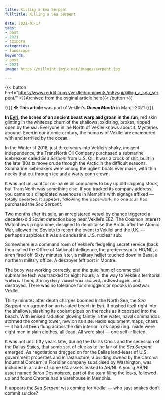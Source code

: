 ```yaml
---
title: Killing a Sea Serpent
fulltitle: Killing a Sea Serpent

date: 2021-03-17
tags:
- post
- 2021
- tzipora
categories:
- landscape
keywords:
- post
- 2021
image: https://millmint.imgix.net/images/serpent.jpg

---
```


{{< button href="https://www.reddit.com/r/vekllei/comments/m6ysgj/killing_a_sea_serpent/" >}}Archived from the original article here{{< /button >}}

{{<hint>}}
❖ **This article** was part of Vekllei's ***Ocean Month*** in March 2021
{{</hint>}}

**In [Eyri](utopia/vekllei/landscape/boroughs/eyri), the bones of an ancient beast warp and groan in the sun**, red skin glinting in the whitecap churn of the shallows, oxidising, broken, ripped open by the sea. Everyone in the North of Vekllei knows about it. Mysteries abound. Even in our atomic century, the humans of Vekllei are enamoured with and terrified by the ocean.

In the Winter of 2018, just three years into Vekllei’s shaky, indigent independence, the TransNorth Oil Company purchased a submarine icebreaker called *Sea Serpent* from U.S. Oil. It was a crock of shit, built in the late ‘80s to move crude through the Arctic in the difficult seasons. Submarine icebreakers were among the ugliest boats ever made, with thin necks that cut through ice and a warty conn crown.

It was not unusual for no-name oil companies to buy up old shipping stock, but TransNorth was something else. If you tracked its company address, you came to a dilapidated warehouse in Memphis with signage affixed — totally deserted. It appears, following the paperwork, no one at all had purchased the *Sea Serpent*.

Two months after its sale, an unregistered vessel by chance triggered a decades-old Soviet detection buoy near Vekllei’s EEZ. The Common Interest Watchhawk programme, designed to demilitarise the Arctic after the Atomic War, allowed the Soviets to report the event to Vekllei and the U.K. — perhaps suspicious it was a clandestine U.S. nuclear sub.

Somewhere in a command room of Vekllei’s fledgeling secret service (back then called the Office of National Intelligence, the predecessor to HO/NI), a siren fired off. Sixty minutes later, a military helijet touched down in Basa, a northern military office. A destroyer left port in Montre.

The buoy was working correctly, and the quiet hum of commercial submarine tech was tracked for eight hours, all the way to Vekllei’s territorial waters. There, the mystery vessel was radioed, radioed again, and destroyed. There was no tolerance for smugglers or spooks in postwar Vekllei.

Thirty minutes after depth charges boomed in the North Sea, the *Sea Serpent* ran aground on an isolated beach in Eyri. It pushed itself right into the shallows, slashing its coolant pipes on the rocks as it capsized into the beach. With ionised radiation glowing faintly in the water, naval commandos stormed the conning tower, now on its side. Radio equipment, maps, chairs — it had all been flung across the dim interior in its capsizing. Inside were eight men in plain clothes, all dead. All were shot — one self-inflicted.

It was not until fifty years later, during the Dallas Crisis and the secession of the Dallas States, that some sort of clue as to the lair of the *Sea Serpent* emerged. As negotiations dragged on for the Dallas lend-lease of U.S. government properties and infrastructure, a building owned by the Chroma Industrial Concern, a Floridian company subsidised by Washington, was included in a trade of some 614 assets leaked to AB/NI. A young AB/NI asset named Baron Desmoisnes, part of the team filing the leaks, followed up and found Chroma had a warehouse in Memphis.

It appears the *Sea Serpent* was coming for Vekllei — who says snakes don’t commit suicide?
